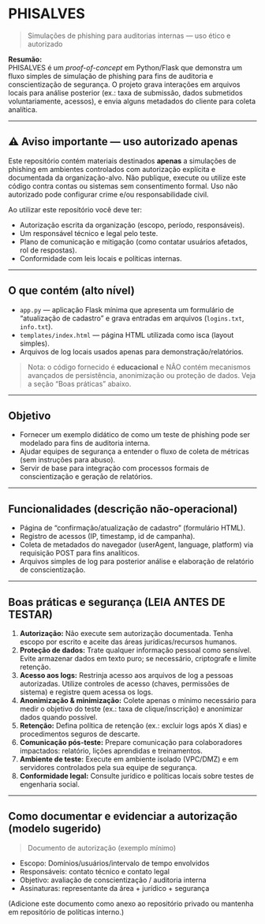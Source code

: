 # PHISALVES
> Simulações de phishing para auditorias internas — uso ético e autorizado

**Resumão:**  
PHISALVES é um *proof-of-concept* em Python/Flask que demonstra um fluxo simples de simulação de phishing para fins de auditoria e conscientização de segurança. O projeto grava interações em arquivos locais para análise posterior (ex.: taxa de submissão, dados submetidos voluntariamente, acessos), e envia alguns metadados do cliente para coleta analítica.

---

## ⚠️ Aviso importante — uso autorizado apenas
Este repositório contém materiais destinados **apenas** a simulações de phishing em ambientes controlados com autorização explícita e documentada da organização-alvo. Não publique, execute ou utilize este código contra contas ou sistemas sem consentimento formal. Uso não autorizado pode configurar crime e/ou responsabilidade civil.

Ao utilizar este repositório você deve ter:
- Autorização escrita da organização (escopo, período, responsáveis).
- Um responsável técnico e legal pelo teste.
- Plano de comunicação e mitigação (como contatar usuários afetados, rol de respostas).
- Conformidade com leis locais e políticas internas.

---

## O que contém (alto nível)
- `app.py` — aplicação Flask mínima que apresenta um formulário de “atualização de cadastro” e grava entradas em arquivos (`logins.txt`, `info.txt`).
- `templates/index.html` — página HTML utilizada como isca (layout simples).
- Arquivos de log locais usados apenas para demonstração/relatórios.

> Nota: o código fornecido é **educacional** e NÃO contém mecanismos avançados de persistência, anonimização ou proteção de dados. Veja a seção “Boas práticas” abaixo.

---

## Objetivo
- Fornecer um exemplo didático de como um teste de phishing pode ser modelado para fins de auditoria interna.
- Ajudar equipes de segurança a entender o fluxo de coleta de métricas (sem instruções para abuso).
- Servir de base para integração com processos formais de conscientização e geração de relatórios.

---

## Funcionalidades (descrição não-operacional)
- Página de “confirmação/atualização de cadastro” (formulário HTML).
- Registro de acessos (IP, timestamp, id de campanha).
- Coleta de metadados do navegador (userAgent, language, platform) via requisição POST para fins analíticos.
- Arquivos simples de log para posterior análise e elaboração de relatório de conscientização.

---

## Boas práticas e segurança (LEIA ANTES DE TESTAR)
1. **Autorização:** Não execute sem autorização documentada. Tenha escopo por escrito e aceite das áreas jurídicas/recursos humanos.  
2. **Proteção de dados:** Trate qualquer informação pessoal como sensível. Evite armazenar dados em texto puro; se necessário, criptografe e limite retenção.  
3. **Acesso aos logs:** Restrinja acesso aos arquivos de log a pessoas autorizadas. Utilize controles de acesso (chaves, permissões de sistema) e registre quem acessa os logs.  
4. **Anonimização & minimização:** Colete apenas o mínimo necessário para medir o objetivo do teste (ex.: taxa de clique/inscrição) e anonimizar dados quando possível.  
5. **Retenção:** Defina política de retenção (ex.: excluir logs após X dias) e procedimentos seguros de descarte.  
6. **Comunicação pós-teste:** Prepare comunicação para colaboradores impactados: relatório, lições aprendidas e treinamentos.  
7. **Ambiente de teste:** Execute em ambiente isolado (VPC/DMZ) e em servidores controlados pela sua equipe de segurança.  
8. **Conformidade legal:** Consulte jurídico e políticas locais sobre testes de engenharia social.

---

## Como documentar e evidenciar a autorização (modelo sugerido)
> Documento de autorização (exemplo mínimo)  
- Escopo: Domínios/usuários/intervalo de tempo envolvidos  
- Responsáveis: contato técnico e contato legal  
- Objetivo: avaliação de conscientização / auditoria interna  
- Assinaturas: representante da área + jurídico + segurança

(Adicione este documento como anexo ao repositório privado ou mantenha em repositório de políticas interno.)

